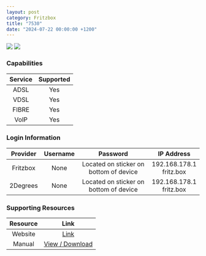 ```yaml
---
layout: post
category: Fritzbox
title: "7530"
date: "2024-07-22 00:00:00 +1200"
---
```

<img src="https://www.pbtech.co.nz/imgprod/default/M/O/MODFZB7530__1.webp?h=1728211751" class="modem_image">
<img src="https://products.consumer.org.nz/_next/image?url=https://images.products.consumer.org.nz/zen-fritz-box-7530-3.jpg&w=630&q=75" class="modem_image">

### Capabilities

| Service | Supported |
| :-: | :-: |
| ADSL | Yes |
| VDSL | Yes |
| FIBRE | Yes |
| VoIP | Yes |

### Login Information

| Provider | Username | Password | IP Address |
| :-: | :-: | :-: | :-: |
| Fritzbox | None | Located on sticker on bottom of device | 192.168.178.1<br>fritz.box |
| 2Degrees | None | Located on sticker on bottom of device | 192.168.178.1<br>fritz.box |

### Supporting Resources

| Resource | Link |
| :-: | :-: |
| Website | [Link](https://en.avm.de/products/fritzbox/fritzbox-7530/) |
| Manual | [View / Download](https://assets.avm.de/files/docs/fritzbox/fritzbox-7530/fritzbox-7530_man_en_GB.pdf) |
